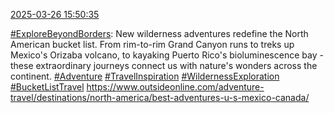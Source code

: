 [2025-03-26 15:50:35](https://mstdn.social/@hill_wanderer/114229525545004469)

<a href="https://mstdn.social/tags/ExploreBeyondBorders" class="mention hashtag" rel="tag">#ExploreBeyondBorders</a>: New wilderness adventures redefine the North American bucket list. From rim-to-rim Grand Canyon runs to treks up Mexico&#39;s Orizaba volcano, to kayaking Puerto Rico&#39;s bioluminescence bay - these extraordinary journeys connect us with nature&#39;s wonders across the continent. <a href="https://mstdn.social/tags/Adventure" class="mention hashtag" rel="tag">#Adventure</a> <a href="https://mstdn.social/tags/TravelInspiration" class="mention hashtag" rel="tag">#TravelInspiration</a> <a href="https://mstdn.social/tags/WildernessExploration" class="mention hashtag" rel="tag">#WildernessExploration</a> <a href="https://mstdn.social/tags/BucketListTravel" class="mention hashtag" rel="tag">#BucketListTravel</a> <a href="https://www.outsideonline.com/adventure-travel/destinations/north-america/best-adventures-u-s-mexico-canada/" target="_blank" rel="nofollow noopener noreferrer" translate="no">https://www.outsideonline.com/adventure-travel/destinations/north-america/best-adventures-u-s-mexico-canada/</a>